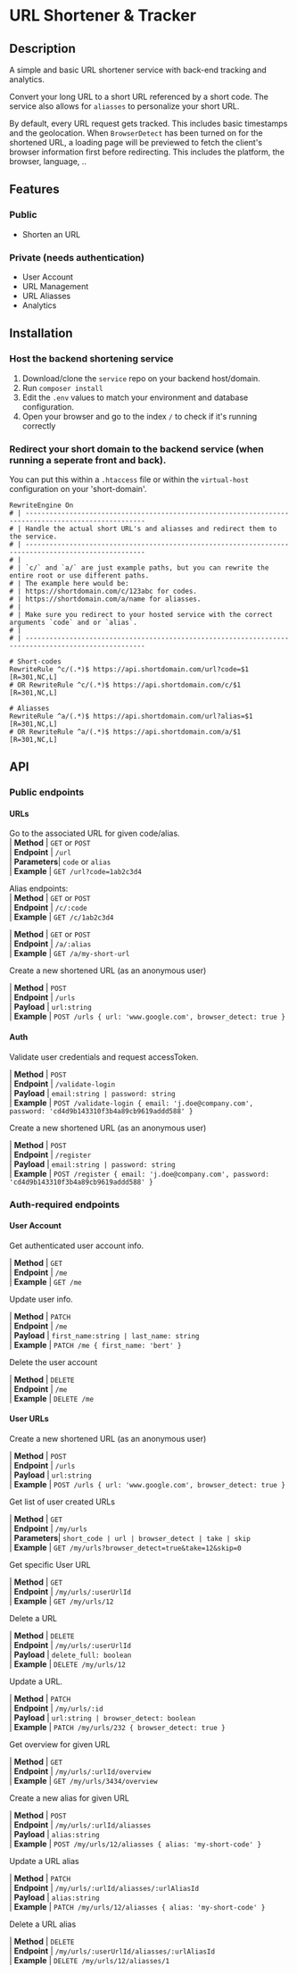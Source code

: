 # URL Shortener & Tracker
## Description

A simple and basic URL shortener service with back-end tracking and analytics.

Convert your long URL to a short URL referenced by a short code. The service also allows for `aliasses` to personalize your short URL.

By default, every URL request gets tracked. This includes basic timestamps and the geolocation. When `BrowserDetect` has been turned on for the shortened URL, a loading page will be previewed to fetch the client's browser information first before redirecting. This includes the platform, the browser, language, ..

## Features
### Public

- Shorten an URL


### Private (needs authentication)

- User Account
- URL Management
- URL Aliasses
- Analytics


## Installation
### Host the backend shortening service

1. Download/clone the `service` repo on your backend host/domain.
2. Run `composer install`
3. Edit the `.env` values to match your environment and database configuration.
4. Open your browser and go to the index `/` to check if it's running correctly

### Redirect your short domain to the backend service (when running a seperate front and back).

You can put this within a `.htaccess` file or within the `virtual-host` configuration on your 'short-domain'.

```
RewriteEngine On
# | ----------------------------------------------------------------------------------------------------
# | Handle the actual short URL's and aliasses and redirect them to the service.
# | ----------------------------------------------------------------------------------------------------
# |
# | `c/` and `a/` are just example paths, but you can rewrite the entire root or use different paths.
# | The example here would be:
# | https://shortdomain.com/c/123abc for codes.
# | https://shortdomain.com/a/name for aliasses.
# |
# | Make sure you redirect to your hosted service with the correct arguments `code` and or `alias`.
# |
# | ----------------------------------------------------------------------------------------------------

# Short-codes
RewriteRule ^c/(.*)$ https://api.shortdomain.com/url?code=$1 [R=301,NC,L]
# OR RewriteRule ^c/(.*)$ https://api.shortdomain.com/c/$1 [R=301,NC,L]

# Aliasses
RewriteRule ^a/(.*)$ https://api.shortdomain.com/url?alias=$1 [R=301,NC,L]
# OR RewriteRule ^a/(.*)$ https://api.shortdomain.com/a/$1 [R=301,NC,L]

```

## API
### Public endpoints
#### URLs

Go to the associated URL for given code/alias.  
| **Method**    | `GET` or `POST`   
| **Endpoint**  | `/url`   
| **Parameters**| `code` or `alias`   
| **Example**   | `GET /url?code=1ab2c3d4`  

Alias endpoints:  
| **Method**    | `GET` or `POST`  
| **Endpoint**  | `/c/:code`  
| **Example**   | `GET /c/1ab2c3d4`  


| **Method**    | `GET` or `POST`  
| **Endpoint**  | `/a/:alias`  
| **Example**   | `GET /a/my-short-url`  

Create a new shortened URL (as an anonymous user)  

| **Method**    | `POST`  
| **Endpoint**  | `/urls`  
| **Payload**   | `url:string`  
| **Example**   | `POST /urls { url: 'www.google.com', browser_detect: true }`  

#### Auth

Validate user credentials and request accessToken.  

| **Method**    | `POST`  
| **Endpoint**  | `/validate-login`  
| **Payload**   | `email:string | password: string`  
| **Example**   | `POST /validate-login { email: 'j.doe@company.com', password: 'cd4d9b143310f3b4a89cb9619addd588' }`  

Create a new shortened URL (as an anonymous user)  
  
| **Method**    | `POST`  
| **Endpoint**  | `/register`  
| **Payload**   | `email:string | password: string`  
| **Example**   | `POST /register { email: 'j.doe@company.com', password: 'cd4d9b143310f3b4a89cb9619addd588' }`  
  

### Auth-required endpoints

#### User Account

Get authenticated user account info.  

| **Method**    | `GET`  
| **Endpoint**  | `/me`  
| **Example**   | `GET /me`  


Update user info.  

| **Method**    | `PATCH`  
| **Endpoint**  | `/me`  
| **Payload**   | `first_name:string | last_name: string`  
| **Example**   | `PATCH /me { first_name: 'bert' }`  
  

Delete the user account

| **Method**    | `DELETE`  
| **Endpoint**  | `/me`  
| **Example**   | `DELETE /me` 
  

#### User URLs

Create a new shortened URL (as an anonymous user)  

| **Method**    | `POST`  
| **Endpoint**  | `/urls`  
| **Payload**   | `url:string`  
| **Example**   | `POST /urls { url: 'www.google.com', browser_detect: true }`  


Get list of user created URLs  

| **Method**    | `GET`  
| **Endpoint**  | `/my/urls`  
| **Parameters**| `short_code | url | browser_detect | take | skip`  
| **Example**   | `GET /my/urls?browser_detect=true&take=12&skip=0`  

Get specific User URL

| **Method**    | `GET`  
| **Endpoint**  | `/my/urls/:userUrlId`  
| **Example**   | `GET /my/urls/12`  

Delete a URL

| **Method**    | `DELETE`  
| **Endpoint**  | `/my/urls/:userUrlId`  
| **Payload**   | `delete_full: boolean`  
| **Example**   | `DELETE /my/urls/12` 
  
Update a URL.  

| **Method**    | `PATCH`  
| **Endpoint**  | `/my/urls/:id`  
| **Payload**   | `url:string | browser_detect: boolean`  
| **Example**   | `PATCH /my/urls/232 { browser_detect: true }`  
  
Get overview for given URL

| **Method**    | `GET`  
| **Endpoint**  | `/my/urls/:urlId/overview`  
| **Example**   | `GET /my/urls/3434/overview`

Create a new alias for given URL

| **Method**    | `POST`  
| **Endpoint**  | `/my/urls/:urlId/aliasses`  
| **Payload**   | `alias:string`  
| **Example**   | `POST /my/urls/12/aliasses { alias: 'my-short-code' }`  
  
Update a URL alias

| **Method**    | `PATCH`  
| **Endpoint**  | `/my/urls/:urlId/aliasses/:urlAliasId`  
| **Payload**   | `alias:string`  
| **Example**   | `PATCH /my/urls/12/aliasses { alias: 'my-short-code' }`  

Delete a URL alias

| **Method**    | `DELETE`  
| **Endpoint**  | `/my/urls/:userUrlId/aliasses/:urlAliasId`  
| **Example**   | `DELETE /my/urls/12/aliasses/1` 
